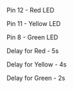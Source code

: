Pin 12 - Red LED

Pin 11 - Yellow LED

Pin 8 - Green LED

Delay for Red - 5s

Delay for Yellow - 4s

Delay for Green - 2s
